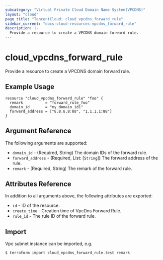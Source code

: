 ```yaml
---
subcategory: "Virtual Private Cloud Domain Name System(VPCDNS)"
layout: "cloud"
page_title: "TencentCloud: cloud_vpcdns_forward_rule"
sidebar_current: "docs-cloud-resources-vpcdns_forward_rule"
description: |-
  Provide a resource to create a VPCDNS domain forward rule.
---
```


# cloud_vpcdns_forward_rule

Provide a resource to create a VPCDNS domain forward rule.

## Example Usage

```hcl
resource "cloud_vpcdns_forward_rule" "foo" {
  remark          = "forward_rule_foo"
  domain_id       = "my_domain_id1"
  forward_address = ["8.8.8.8:88", "1.1.1.1:88"]
}
```

## Argument Reference

The following arguments are supported:

* `domain_id` - (Required, String) The domain IDs of the forward rule.
* `forward_address` - (Required, List: [`String`]) The forward address of the rule.
* `remark` - (Required, String) The remark of the forward rule.

## Attributes Reference

In addition to all arguments above, the following attributes are exported:

* `id` - ID of the resource.
* `create_time` - Creation time of VpcDns Forward Rule.
* `rule_id` - The rule ID of the forward rule.


## Import

Vpc subnet instance can be imported, e.g.

```
$ terraform import cloud_vpcdns_forward_rule.test remark
```

